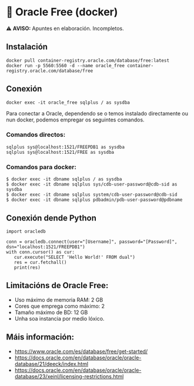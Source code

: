 # 🔮 Oracle Free (docker)

⚠️ **AVISO:** Apuntes en elaboración. Incompletos.

## Instalación

    docker pull container-registry.oracle.com/database/free:latest
    docker run -p 5560:5560 -d --name oracle_free container-registry.oracle.com/database/free 

## Conexión

    docker exec -it oracle_free sqlplus / as sysdba

Para conectar a Oracle, dependendo se o temos instalado directamente ou nun docker, podemos empregar os seguintes comandos.

### Comandos directos:
    sqlplus sys@localhost:1521/FREEPDB1 as sysdba
    sqlplus sys@localhost:1521/FREE as sysdba

### Comandos para docker:
    $ docker exec -it dbname sqlplus / as sysdba
    $ docker exec -it dbname sqlplus sys/cdb-user-password@cdb-sid as sysdba
    $ docker exec -it dbname sqlplus system/cdb-user-password@cdb-sid
    $ docker exec -it dbname sqlplus pdbadmin/pdb-user-password@pdbname


## Conexión dende Python

~~~~
import oracledb

conn = oracledb.connect(user="[Username]", password="[Password]", dsn="localhost:1521/FREEPDB1")
with conn.cursor() as cur:
   cur.execute("SELECT 'Hello World!' FROM dual")
   res = cur.fetchall()
   print(res)
~~~~


## Limitacións de Oracle Free:

- Uso máximo de memoria RAM: 2 GB
- Cores que emprega como máximo: 2
- Tamaño máximo de BD: 12 GB
- Unha soa instancia por medio lóxico.
   

## Máis información:

- <https://www.oracle.com/es/database/free/get-started/>
- <https://docs.oracle.com/en/database/oracle/oracle-database/21/deeck/index.html>
- <https://docs.oracle.com/en/database/oracle/oracle-database/23/xeinl/licensing-restrictions.html>
